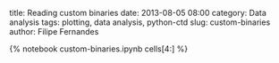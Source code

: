 title: Reading custom binaries
date:  2013-08-05 08:00
category: Data analysis
tags: plotting, data analysis, python-ctd
slug: custom-binaries
author: Filipe Fernandes

<!-- First completely written in a notebook. -->
{% notebook custom-binaries.ipynb cells[4:] %}
